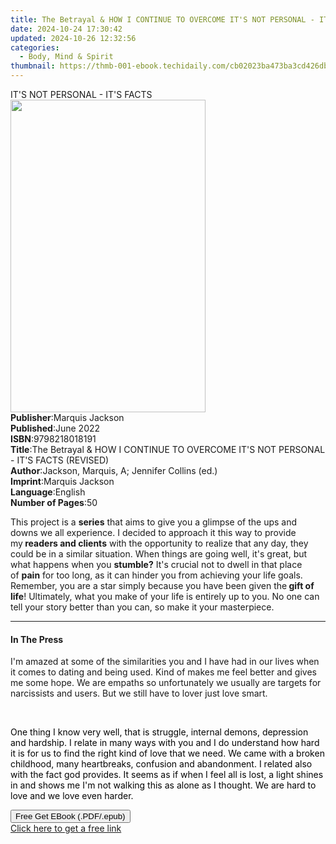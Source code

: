 ```yaml
---
title: The Betrayal & HOW I CONTINUE TO OVERCOME IT'S NOT PERSONAL - IT'S FACTS (REVISED) | Free Book
date: 2024-10-24 17:30:42
updated: 2024-10-26 12:32:56
categories:
  - Body, Mind & Spirit
thumbnail: https://thmb-001-ebook.techidaily.com/cb02023ba473ba3cd426dbcc3dd92f9cac24a993e0504d6406f68836952a358f.jpg
---
```

<main id="book-container">
  <div class="flex flex-col">
    <div class="book-brief flex-1 py-6 px-4 sm:p-6 md:py-10 md:px-8">
      <!-- brief-->
      <div class="book-brief-main">IT'S NOT PERSONAL - IT'S FACTS</div>
    </div>
    <div
      class="book-meta-info flex-1 grid gap-4 col-start-1 col-end-3 row-start-1 sm:mb-6 sm:grid-cols-4 lg:gap-6 lg:col-start-2 lg:row-end-6 lg:row-span-6 lg:mb-0"
    >
      <div
        class="book-meta-info-left place-content-center mt-4 p-4 text-sm leading-6 col-start-2 col-span-2 dark:text-slate-400"
      >
        <img
          class="w-full h-500 object-cover rounded-lg sm:h-255 sm:col-span-2 lg:col-span-full"
          src="https://img-001-ebook.techidaily.com/cd529f12846e5e1c1ef88ace8cdf9f6d7043a7f23818637e7d842cf74c3ca6d4.jpg"
          alt=""
          width="312"
          height="500"
        />
      </div>
      <div
        class="book-meta-info-right mt-2 col-start-1 row-start-2 col-span-3 self-center"
      >
        <!-- meta data  -->
        <div class="flex flex-col px-4 md:px-8">
          <div class="flex-1">
            <strong>Publisher</strong>:<span class="px-2">Marquis Jackson</span>
          </div>
          <div class="flex-1">
            <strong>Published</strong>:<span class="px-2">June 2022</span>
          </div>
          <div class="flex-1">
            <strong>ISBN</strong>:<span class="px-2">9798218018191</span>
          </div>
          <div class="flex-1">
            <strong>Title</strong>:<span class="px-2"
              >The Betrayal &amp; HOW I CONTINUE TO OVERCOME IT&#39;S NOT
              PERSONAL - IT&#39;S FACTS (REVISED)</span
            >
          </div>
          <div class="flex-1">
            <strong>Author</strong>:<span class="px-2"
              >Jackson, Marquis, A; Jennifer Collins (ed.)</span
            >
          </div>
          <div class="flex-1">
            <strong>Imprint</strong>:<span class="px-2">Marquis Jackson</span>
          </div>
          <div class="flex-1">
            <strong>Language</strong>:<span class="px-2">English</span>
          </div>
          <div class="flex-1">
            <strong>Number of Pages</strong>:<span class="px-2">50</span>
          </div>
        </div>
      </div>
    </div>
    <div class="book-description flex-1 py-6 px-4 sm:p-6 md:py-10 md:px-8">
      <div class="book-description-main">
        <div accordion-content="" id="description">
          <p>
            This project is a&nbsp;<strong>series</strong>&nbsp;that aims to
            give you a glimpse of the ups and downs we all experience. I decided
            to approach it this way to provide my<strong
              >&nbsp;readers and clients</strong
            >&nbsp;with the opportunity to realize that any day, they could be
            in a similar situation. When things are going well, it's great, but
            what happens when you&nbsp;<strong>stumble?</strong>&nbsp;It's
            crucial not to dwell in that place
            of&nbsp;<strong>pain</strong>&nbsp;for too long, as it can hinder
            you from achieving your life goals. Remember, you are a star simply
            because you have been given the<strong>&nbsp;gift of life</strong>!
            Ultimately, what you make of your life is entirely up to you. No one
            can tell your story better than you can, so make it your
            masterpiece.
          </p>
        </div>
      </div>
    </div>
    <div class="book-excerpts flex-1 py-6 px-4 sm:p-6 md:py-10 md:px-8">
      <!-- excerpts-->
      <div class="book-excerpts-main">
        <hr />
        <h4 class="placeholder placeholder-heading">
          <span>In The Press</span>
        </h4>
        <p></p>
        <p>
          I'm amazed at some of the similarities you and I have had in our lives
          when it comes to dating and being used. Kind of makes me feel better
          and gives me some hope. We are empaths so unfortunately we usually are
          targets for narcissists and users. But we still have to lover just
          love smart.
        </p>
        <p><br /></p>
        <p>
          <span style="color: rgba(5, 5, 5, 1)"
            >One thing I know very well, that is struggle, internal demons,
            depression and hardship. I relate in many ways with you and I do
            understand how hard it is for us to find the right kind of love that
            we need. We came with a broken childhood, many heartbreaks,
            confusion and abandonment. I related also with the fact god
            provides. It seems as if when I feel all is lost, a light shines in
            and shows me I'm not walking this as alone as I thought. We are hard
            to love and we love even harder.</span
          >
        </p>
        <p></p>
      </div>
    </div>
    <div
      class="book-about-author flex-1 py-6 px-4 sm:p-6 md:py-10 md:px-8"
    ></div>
    <div class="book-free-get flex-1 py-6 px-4 sm:p-6 md:py-10 md:px-8">
      <button
        id="btn-free-get"
        class="bg-blue-500 hover:bg-blue-700 text-white font-bold py-2 px-4 rounded"
      >
        Free Get EBook (.PDF/.epub)
      </button>
      <div id="countdown-display" class="px-2 text-lg mt-2"></div>
      <a
        id="free-link"
        class="hidden bg-blue-500 hover:bg-blue-700 text-white font-bold py-2 px-4 rounded"
        href="https://www.ebooks.com/en-us/book/210593751/the-betrayal-how-i-continue-to-overcome-it-s-not-personal-it-s-facts-revised/jackson-marquis-a/"
        target="_blank"
        >Click here to get a free link</a
      >
    </div>
    <script>
      let countdownTime = 0;
      let countdownInterval = null;
      document
        .getElementById('btn-free-get')
        .addEventListener('click', startCountdown);
      function startCountdown() {
        countdownTime = new Date().getTime() + 60000 * 3;
        countdownInterval = setInterval(updateCountdown, 1000);
        document.getElementById('btn-free-get').disabled = true;
        document
          .getElementById('btn-free-get')
          .classList.add('bg-gray-500', 'cursor-not-allowed');
      }
      function updateCountdown() {
        let currentTime = new Date().getTime();
        let timeLeft = countdownTime - currentTime;
        let secondsLeft = Math.floor(timeLeft / 1000);
        document.getElementById('countdown-display').innerHTML =
          `Remaining time: ${secondsLeft} seconds.`;
        if (secondsLeft <= 0) {
          clearInterval(countdownInterval);
          document.getElementById('btn-free-get').classList.add('hidden');
          document.getElementById('free-link').classList.remove('hidden');
          document.getElementById('countdown-display').innerHTML = '';
        }
      }
    </script>
  </div>
</main>
